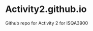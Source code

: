 # Activity2.github.io
 Github repo for Activity 2 for ISQA3900

<!Thank you for your interest in my site! This was certainly a challenging project for me, but it was a great refresher and there's just a ton of stuff I've learned from it. I hope you enjoy the site as much as I do now that it's complete.!>

<!This repo consists of 2 HTMLs and an index.md file. The Homepage data is essentially copied to the index.md file which Github uses to host the site. This should still allow me to link the 2 sites together so you have a simple, mildly entertaining browsing experience.!>

<!The Homepage is just a short "About me" page that I put together. I mostly was trying to experiment with CSS since my time with CSS and Perl was cut short in Spring '20 due to COVID. I challenged myself with that 2010's frosted glass aesthetic look that's become nearly ubiquitous in UI design.!>

<!The 2nd page was certainly less demanding acting more as a proof that I know how to link sites together. I speng so much time working on page one I just feel burnt out thinking about the 2nd one.!>

<!Well anyway, thanks again! I hope you enjoy!!>
